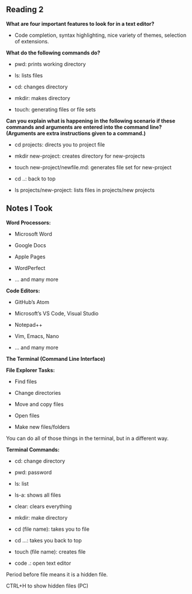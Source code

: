 ## Reading 2

**What are four important features to look for in a text editor?**

- Code completion, syntax highlighting, nice variety of themes, selection of extensions.

**What do the following commands do?**

- pwd: prints working directory

- ls: lists files

- cd: changes directory

- mkdir: makes directory

- touch: generating files or file sets

**Can you explain what is happening in the following scenario if these commands and arguments are entered into the command line? (Arguments are extra instructions given to a command.)**

- cd projects: directs you to project file

- mkdir new-project: creates directory for new-projects

- touch new-project/newfile.md: generates file set for new-project

- cd ..: back to top

- ls projects/new-project: lists files in projects/new projects

## Notes I Took

**Word Processors:**

- Microsoft Word

- Google Docs

- Apple Pages

- WordPerfect

- … and many more

**Code Editors:**

- GitHub’s Atom

- Microsoft’s VS Code, Visual Studio
  
- Notepad++

- Vim, Emacs, Nano

- … and many more

**The Terminal (Command Line Interface)**

**File Explorer Tasks:**

- Find files

- Change directories

- Move and copy files

- Open files

- Make new files/folders

You can do all of those things in the terminal, but in a different way.

**Terminal Commands:**

- cd: change directory

- pwd: password

- ls: list

- ls-a: shows all files

- clear: clears everything

- mkdir: make directory

- cd (file name): takes you to file

- cd …: takes you back to top

- touch (file name): creates file

- code .: open text editor

Period before file means it is a hidden file.

CTRL+H to show hidden files (PC)

